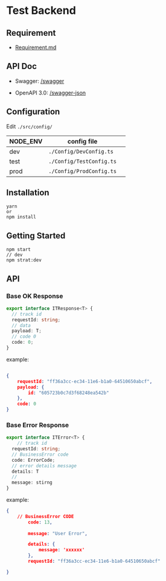 # Test Backend



## Requirement

* [Requirement.md](./Requirement.md)

## API Doc

* Swagger: [/swagger](http://127.0.0.1:3000/swagger)

* OpenAPI 3.0: [/swagger-json]([127.0.0.1:3000/swagger-json](http://127.0.0.1:3000/swagger-json))



## Configuration

Edit `./src/config/`

| NODE_ENV | config file              |      |
| -------- | ------------------------ | ---- |
| dev      | `./Config/DevConfig.ts`  |      |
| test     | `./Config/TestConfig.ts` |      |
| prod     | `./Config/ProdConfig.ts` |      |

## Installation

```
yarn 
or
npm install
```



## Getting Started

```
npm start
// dev
npm strat:dev
```





## API

### Base OK Response

```typescript
export interface ITResponse<T> {
  // track id
  requestId: string;
  // data
  payload: T;
  // code 0
  code: 0;
}
```

example:

```json

{
    requestId: "ff36a3cc-ec34-11e6-b1a0-64510650abcf",
    payload: {
     	id: "605723b0c7d3f68248ea542b"
    },
    code: 0
}
```



### Base Error Response

```typescript
export interface ITError<T> {
	// track id
  requestId: string;
  // BusinessError code
  code: ErrorCode;
  // error details message
  details: T
  //
  message: stirng
}
```

example:

```json
{
	// BusinessError CODE
        code: 13,
    	
        message: "User Error",

    	details: {
            message: 'xxxxxx'
        },
        requestId: "ff36a3cc-ec34-11e6-b1a0-64510650abcf"

}
```





